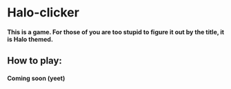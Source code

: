 # Halo-clicker

#### This is a game. For those of you are too stupid to figure it out by the title, it is Halo themed. 

## How to play:
#### Coming soon (yeet)
